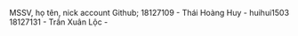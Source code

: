 MSSV, họ tên, nick account Github;
18127109 - Thái Hoàng Huy - huihui1503
18127131 - Trần Xuân Lộc - 
